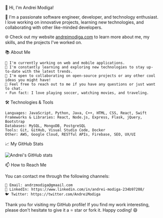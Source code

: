 👋 Hi, I'm Andrei Modiga!

🚀 I'm a passionate software engineer, developer, and technology enthusiast. I love working on innovative projects, learning new technologies, and collaborating with other like-minded developers.

🌐 Check out my website [andreimodiga.com](https://andreimodiga.com) to learn more about me, my skills, and the projects I've worked on.

📚 About Me

    🔭 I'm currently working on web and mobile applications.
    🌱 I'm constantly learning and exploring new technologies to stay up-to-date with the latest trends.
    👯 I'm open to collaborating on open-source projects or any other cool ideas you might have!
    💬 Feel free to reach out to me if you have any questions or just want to chat.
    ⚡ Fun fact: I love playing soccer, watching movies, and traveling.

🛠️ Technologies & Tools

    Languages: JavaScript, Python, Java, C++, HTML, CSS, React, Swift
    Frameworks & Libraries: React, Node.js, Express, Flask, jQuery, Bootstrap
    Databases: MySQL, MongoDB, PostgreSQL
    Tools: Git, GitHub, Visual Studio Code, Docker
    Other: AWS, Google Cloud, RESTful APIs, Firebase, SEO, UX/UI

📈 My GitHub Stats

![Andrei's GitHub stats](https://github-readme-stats.vercel.app/api?username=Amode718&show_icons=true&theme=radical)


📫 How to Reach Me

You can contact me through the following channels:

    📧 Email: andrzmodiga@gmaail.com
    💼 LinkedIn: https://www.linkedin.com/in/andrei-modiga-234b97208/
    🐦 Twitter: https://twitter.com/AndreiModiga

Thank you for visiting my GitHub profile! If you find my work interesting, please don't hesitate to give it a ⭐ star or fork it. Happy coding! 😄

<!---
Amode718/Amode718 is a ✨ special ✨ repository because its `README.md` (this file) appears on your GitHub profile.
You can click the Preview link to take a look at your changes.
--->

